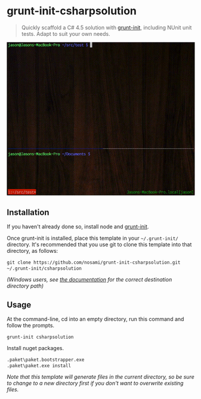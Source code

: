 # grunt-init-csharpsolution

> Quickly scaffold a C# 4.5 solution with [grunt-init][], including NUnit unit tests. Adapt to suit your own needs.

![screenshot](https://raw.githubusercontent.com/nosami/nosami.github.io/master/grunt-init-csharpsolution.gif)

[grunt-init]: http://gruntjs.com/project-scaffolding

## Installation
If you haven't already done so, install node and [grunt-init][].

Once grunt-init is installed, place this template in your `~/.grunt-init/` directory. It's recommended that you use git to clone this template into that directory, as follows:

```
git clone https://github.com/nosami/grunt-init-csharpsolution.git ~/.grunt-init/csharpsolution
```

_(Windows users, see [the documentation][grunt-init] for the correct destination directory path)_

## Usage

At the command-line, cd into an empty directory, run this command and follow the prompts.

```
grunt-init csharpsolution
```

Install nuget packages.

```
.paket\paket.bootstrapper.exe
.paket\paket.exe install
```

_Note that this template will generate files in the current directory, so be sure to change to a new directory first if you don't want to overwrite existing files._
